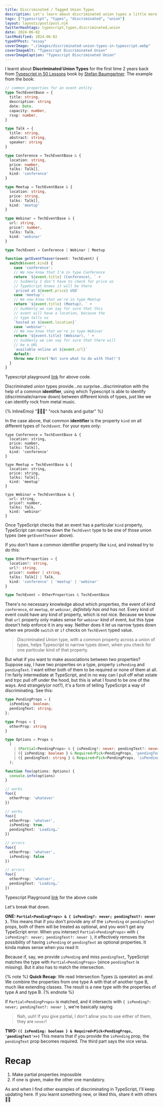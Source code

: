 ```yaml
---
title: Discriminated / Tagged Union Types
description: Let's learn about discriminated union types a little more than we already know.
tags: ["typescript", "types", "discriminated", "union"]
layout: layouts/post/post.njk
twitterHashtags: typescript,types,discriminated,union
date: 2024-06-02
lastModified: 2024-06-02
typeOfPost: "essay"
coverImage: "./images/discriminated-union-types-in-typescript.webp"
coverImageAlt: "Typescript Discriminated Union"
coverImageCaption: "Typescript Discriminated Union"
---
```


I learnt about **Discriminated Union Types** for the first time 2 years back from [Typescript in 50 Lessons](-books/typescript-in-50-lessons/) book by [Stefan Baumgartner](https://mastodon.social/@deadparrot). The example from the book:

```ts
// common properties for an event entity
type TechEventBase = {
  title: string,
  description: string
  date: Date,
  capacity: number,
  rsvp: number,
}

type Talk = {
  title: string,
  abstract: string,
  speaker: string
}

type Conference = TechEventBase & {
  location: string,
  price: number,
  talks: Talk[],
  kind: 'conference'
}

type Meetup = TechEventBase & {
  location: string,
  price: string,
  talks: Talk[],
  kind: 'meetup'
}

type Webinar = TechEventBase & {
  url: string,
  price?: number,
  talks: Talk,
  kind: 'webinar'
}

type TechEvent = Conference | Webinar | Meetup

function getEventTeaser(event: TechEvent) {
  switch(event.kind) {
    case 'conference':
    // We now know that I'm in type Conference
    return `${event.title} (Conference), ` +
    // Suddenly I don't have to check for price as
    // TypeScript knows it will be there
    `priced at ${event.price} USD`
    case 'meetup':
    // We now know that we're in type Meetup
    return `${event.title} (Meetup), ` +
    // Suddenly we can say for sure that this
    // event will have a location, because the
    // type tells us
    `hosted at ${event.location}`
    case 'webinar':
    // We now know that we're in type Webinar
    return '${event.title} (Webinar), ' +
    // Suddenly we can say for sure that there will
    // be a URL
    `available online at ${event.url}`
    default:
    throw new Error('Not sure what to do with that!')
  }      
}
```

Typescript playground [link](https://www.typescriptlang.org/play/?ssl=14&ssc=1&pln=15&pc=1#code/PTAEGMHsFtsg7UAHATpJBTFAXAlhgZ1ADNIVQBDRDANw3m1Hr2wE8AoNzUAFQ3AAWAUToMAQhQIZQAXlABvdqFAsANhgBcoAthS54AcwA0S0ABNC4PUjwItOvYdNmK2TaAAirjCeXgKSBTguGxa8ACu0ABGWL6gKAQ0SGGRMSgmAL7snKzcPBSqANayCqZq7g76xqYUUQ5B2Pa6VXEEmBSFWE2OBuxZOdwAwgjEWPTg0nJ8giLMElKgAGSlyqqQ-rbw3S2mqLgTKdGxZQWFBFr5RQDaALpxhfpmWgDkUPCjKOMYz33ZXNIAWQwGGw4SQJWmwlE2Hm0mWilW61cuDs2mahjiewOaJ6cWwp3OvFOt3ujxe0GBoKQP36-1AAHUMFF9BRyFN+FC5pI4StQOEUKpthjdnoJgB+Q5pPEEi6nUnwJ6gZ4AdyZLJQNL+uWkkNmDBKw3eY3gE1AAB8GWr4KzzaAgSCwdliOETZtQAYQXrsHxuSgABS0ZgXDlegCUvIIypCggD0IAdA8FeGEcoINylW8Pl9nhpTMoQJbQPBIMrQIVi6XsAJXKAAJLPaCgfQqbWgQ1Zk0YPPxB0oRAAAwAJPJAww4+UMqA-e3jRNQ0ZQP3QABqbsFgDK4TMFngqlYdfMCGejGrdBUkAgAn4xVI5Cx0kka7APG166suBsZYrRBCoCjqlUUAYhUK9Pm7ft7zMShGGHUdsDje9JwAVXXDx+27fwFgbSkwRzJ9CwrL8SxAmtVWeT4m0QOl7SpbtPlBPtF1g+MJynGiwXnRcV3wzdt3oPc-2kfxEAICh91vbR+WkKsayrXACHwuC-1wADQFPB9QDWDYUXgBcYn8cIFirLtU1AAs6TcACiEM8CBEgHQMCgmtmOYOMtORBAMnQ0zMOkFUrVZPDTILRki2I8tiJkxgyIo5s6UZZlrRQOje0QZ4XLHVi-QS9VOOebjgrAXidwE1U0xEsSSDISSKKikCxmUgD8OAihQCQgAlAAZcCKBoCgVNqdRQAQVR9AfGCR3jflVC87sLGIChwlURpuyrNBS3gDBSyEFA0H9Z4ADlIEYAgpL-atGGwC8zAvKMqxI7AAEJnlDUxJ1M0A+iAA) for above code.

Discriminated union types provide…no surprise…discrimination with the help of a common **identifier**, using which Typescript is able to  identify (discriminate/narrow down) between different kinds of types, just like we can identify rock from metal music.

{% InlineEmoji "🤘🏼🎸" "rock hands and guitar" %}

In the case above, that common **identifier** is the property `kind` on all different types of `TechEvent`. For your eyes only:

```ts/4,11,18
type Conference = TechEventBase & {
  location: string,
  price: number,
  talks: Talk[],
  kind: 'conference'
}

type Meetup = TechEventBase & {
  location: string,
  price: string,
  talks: Talk[],
  kind: 'meetup'
}

type Webinar = TechEventBase & {
  url: string,
  price?: number,
  talks: Talk,
  kind: 'webinar'
}

```



Once TypeScript checks that an event has a particular `kind` property, TypeScript can narrow down the  `TechEvent` type to be one of those union types (see `getEventTeaser` above).

If you don't have a common identifier property like `kind`, and instead try to do this:

```ts
type OtherProperties = {
  location?: string,
  url?: string,
  price?: number | string,
  talks: Talk[] | Talk,
  kind: 'conference' | 'meetup' | 'webinar'
}

type TechEvent = OtherProperties & TechEventBase
```

There's no necessary knowledge about which properties, the event of kind `conference`, or `meetup`, or `webinar`, _definitely has and has not_. Every kind of event could have any kind of property, which is not nice. Because we know that `url` property only makes sense for `webinar` kind of event, but this type doesn't help enforce it in any way. Neither does it let us narrow types down when we provide `switch` or `if` checks on `TechEvent` typed value. 

> Discriminated Union type, with a common property across a union of types, helps Typescript to narrow types down, when you check for one particular kind of that property.

But what if you want to make associations between two properties? Suppose say, I have two properties on a type, property `isPending` and `pendingText`. I want either both of them to be required or none of them at all. I'm fairly intermediate at TypeScript, and in no way can I pull off what xstate and trpc pull off under the hood, but this is what I found to be one of the ways. And strangely(or not?), it's a form of telling TypeScript a way of discriminating. See this:


```ts
type PendingProps = {
  isPending: boolean;
  pendingText: string;
};

type Props = {
  otherProp: string
} 

type Options = Props &
  (
    | (Partial<PendingProps> & { isPending?: never; pendingText?: never })
    | ({ isPending: boolean } & Required<Pick<PendingProps, 'pendingText'>>)
    | ({ pendingText: string } & Required<Pick<PendingProps, 'isPending'>>)
  );

function foo(options: Options) {
  console.info(options)
}

// works
foo({
  otherProp: 'whatever'
})

// works
foo({
  otherProp: 'whatver',
  isPending: true,
  pendingText: 'Loading…'
})

// errors
foo({
  otherProp: 'whatver',
  isPending: false
})

// errors
foo({
  otherProp: 'whatver',
  pendingText: 'Loading…'
})
```

Typescript Playground [link](https://www.typescriptlang.org/play/?#code/C4TwDgpgBAChB2ATAlvA5jATgezAZygF4oBvAKCimTziVTQC4oAjbbAGwgEN4BuCqJDroAKhAAewJnmCZ6-AL78yoSLBz4ipAdmAALCJiy5ps+mQVQyK8NADyYYMmzwCxY5oBkAgBQDKAD5QPjBcmE5c7AA8tCjoHngAfFCepFQ0CHFoAPxM8BAAboa8gpn0YpK5UPlFmFAKAJT+UEE+JOmx9EysHNzw9SlQAEoQAI4ArsiYEIgxyADGANYxZfEaeAA0UADkQlkVwNuJiU2UgcHte+USUlAycugDqSMTUzNzSyvCGOtb29SddBHE4CBrKABm43g8ycLig4LYPlwsNcTAcKLwDW0lHmLjwvQAdKgEUjHM5XE0FNYAPTUqAAd2wmEWeDICOwbR0+kMHiY23pei4wEKhm2FiaZFpDKZLLZiPIlF0BiMGj5AqFtW2GwEANWjCgsnGEG1lCuohufIAMtguFlAGQEYsaNLphhwmFZ7M5iu5KpMO3VwE1Jo6eqY4MieAg4udUFdTI98q5yt5-sFgdFwbNaAOVpt9sdDSAA) for the above code

Let's break that down.

**ONE: `Partial<PendingProps> & { isPending?: never; pendingText?: never }`.**
This means that if you don't provide any of the `isPending` or `pendingText` props, both of them will be treated as optional, and you won't get any TypeScript error. When you intersect `Partial<PendingProps>` with `{ isPending?: never; pendingText?: never }`, it effectively removes the possibility of having `isPending` or `pendingText` as optional properties. It kinda makes sense when you read it:

Because if, say, we provide `isPending` and miss `pendingText`, TypeScript matches the type with `Partial<PendingProps>` (since `pendingText` is missing). But it also has to match the intersection. 

{% note %}
  **Quick Recap**: We read Intersection Types (`&` operator) as _and_. We combine the properties from one type A with that of another type B, much like extending classes. The result is a new type with the properties of type A and type B.
{% endnote %}

If `Partial<PendingProps>` is matched, and it intersects with `{ isPending?: never; pendingText?: never }`, we're basically saying

> Nah, uuh! If you give partial, I don't allow you to use either of them, they are `never`!

**TWO: `({ isPending: boolean } & Required<Pick<PendingProps, 'pendingText'>>)`**
This means that if you provide the `isPending` prop, the `pendingText` prop becomes required. The third part says the vice versa.

# Recap
1. Make partial properties impossible
2. If one is given, make the other one mandatory.

As and when I find other examples of discriminating in TypeScript, I'll keep updating here. If you learnt something new, or liked this, share it with others 💃🏻